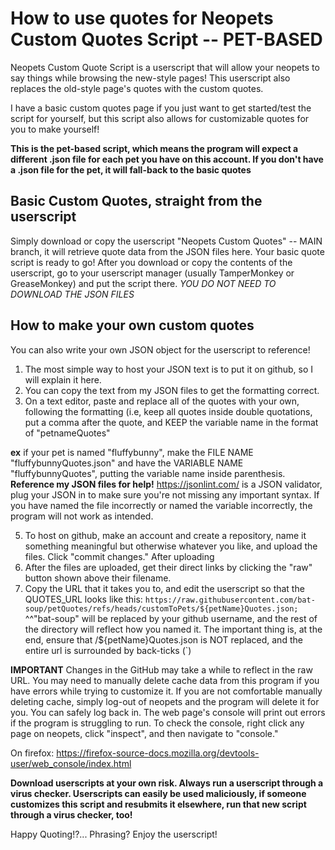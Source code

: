 # How to use quotes for Neopets Custom Quotes Script -- PET-BASED

Neopets Custom Quote Script is a userscript that will allow your neopets to say things while browsing the new-style pages! This userscript also replaces the old-style page's quotes with the custom quotes.

I have a basic custom quotes page if you just want to get started/test the script for yourself, but this script also allows for customizable quotes for you to make yourself!

**This is the pet-based script, which means the program will expect a different .json file for each pet you have on this account. If you don't have a .json file for the pet, it will fall-back to the basic quotes**


## Basic Custom Quotes, straight from the userscript
Simply download or copy the userscript "Neopets Custom Quotes" -- MAIN branch, it will retrieve quote data from the JSON files here. Your basic quote script is ready to go!
After you download or copy the contents of the userscript, go to your userscript manager (usually TamperMonkey or GreaseMonkey) and put the script there. *YOU DO NOT NEED TO DOWNLOAD THE JSON FILES*

## How to make your own custom quotes
You can also write your own JSON object for the userscript to reference!

1. The most simple way to host your JSON text is to put it on github, so I will explain it here.
2. You can copy the text from my JSON files to get the formatting correct.
3. On a text editor, paste and replace all of the quotes with your own, following the formatting (i.e, keep all quotes inside double quotations, put a comma after the quote, and KEEP the variable name in the format of "petnameQuotes"

**ex** if your pet is named "fluffybunny", make the FILE NAME "fluffybunnyQuotes.json" and have the VARIABLE NAME "fluffybunnyQuotes", putting the variable name inside parenthesis.
**Reference my JSON files for help!**
https://jsonlint.com/ is a JSON validator, plug your JSON in to make sure you're not missing any important syntax.
If you have named the file incorrectly or named the variable incorrectly, the program will not work as intended.

5. To host on github, make an account and create a repository, name it something meaningful but otherwise whatever you like, and upload the files. Click "commit changes." After uploading
6. After the files are uploaded, get their direct links by clicking the "raw" button shown above their filename.
7. Copy the URL that it takes you to, and edit the userscript so that the QUOTES_URL looks like this:
   `https://raw.githubusercontent.com/bat-soup/petQuotes/refs/heads/customToPets/${petName}Quotes.json;`
   ^^"bat-soup" will be replaced by your github username, and the rest of the directory will reflect how you named it. The important thing is, at the end, ensure that /${petName}Quotes.json is NOT replaced, and the entire url is surrounded by back-ticks (`)

**IMPORTANT**
Changes in the GitHub may take a while to reflect in the raw URL. You may need to manually delete cache data from this program if you have errors while trying to customize it. If you are not comfortable manually deleting cache, simply log-out of neopets and the program will delete it for you. You can safely log back in.
The web page's console will print out errors if the program is struggling to run. To check the console, right click any page on neopets, click "inspect", and then navigate to "console."

On firefox: https://firefox-source-docs.mozilla.org/devtools-user/web_console/index.html


**Download userscripts at your own risk. Always run a userscript through a virus checker. Userscripts can easily be used maliciously, if someone customizes this script and resubmits it elsewhere, run that new
script through a virus checker, too!**

Happy Quoting!?... Phrasing? Enjoy the userscript!

